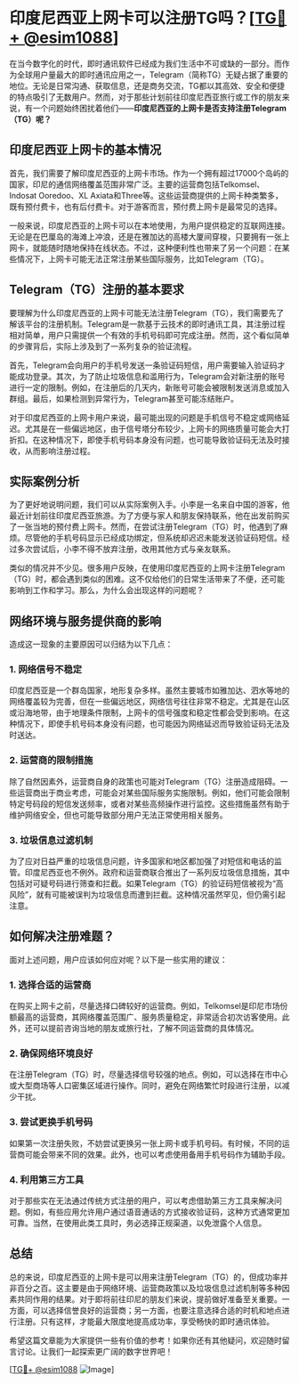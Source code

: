 # 印度尼西亚上网卡可以注册TG吗？[[TG💪+ @esim1088](https://t.me/s/esim1088)]

在当今数字化的时代，即时通讯软件已经成为我们生活中不可或缺的一部分。而作为全球用户量最大的即时通讯应用之一，Telegram（简称TG）无疑占据了重要的地位。无论是日常沟通、获取信息，还是商务交流，TG都以其高效、安全和便捷的特点吸引了无数用户。然而，对于那些计划前往印度尼西亚旅行或工作的朋友来说，有一个问题始终困扰着他们——**印度尼西亚的上网卡是否支持注册Telegram（TG）呢？**

## 印度尼西亚上网卡的基本情况

首先，我们需要了解印度尼西亚的上网卡市场。作为一个拥有超过17000个岛屿的国家，印尼的通信网络覆盖范围非常广泛。主要的运营商包括Telkomsel、Indosat Ooredoo、XL Axiata和Three等。这些运营商提供的上网卡种类繁多，既有预付费卡，也有后付费卡。对于游客而言，预付费上网卡是最常见的选择。

一般来说，印度尼西亚的上网卡可以在本地使用，为用户提供稳定的互联网连接。无论是在巴厘岛的海滩上冲浪，还是在雅加达的高楼大厦间穿梭，只要拥有一张上网卡，就能随时随地保持在线状态。不过，这种便利性也带来了另一个问题：在某些情况下，上网卡可能无法正常注册某些国际服务，比如Telegram（TG）。

## Telegram（TG）注册的基本要求

要理解为什么印度尼西亚的上网卡可能无法注册Telegram（TG），我们需要先了解该平台的注册机制。Telegram是一款基于云技术的即时通讯工具，其注册过程相对简单，用户只需提供一个有效的手机号码即可完成注册。然而，这个看似简单的步骤背后，实际上涉及到了一系列复杂的验证流程。

首先，Telegram会向用户的手机号发送一条验证码短信，用户需要输入验证码才能成功登录。其次，为了防止垃圾信息和滥用行为，Telegram会对新注册的账号进行一定的限制。例如，在注册后的几天内，新账号可能会被限制发送消息或加入群组。最后，如果检测到异常行为，Telegram甚至可能冻结账户。

对于印度尼西亚的上网卡用户来说，最可能出现的问题是手机信号不稳定或网络延迟。尤其是在一些偏远地区，由于信号塔分布较少，上网卡的网络质量可能会大打折扣。在这种情况下，即使手机号码本身没有问题，也可能导致验证码无法及时接收，从而影响注册过程。

## 实际案例分析

为了更好地说明问题，我们可以从实际案例入手。小李是一名来自中国的游客，他最近计划前往印度尼西亚旅游。为了方便与家人和朋友保持联系，他在出发前购买了一张当地的预付费上网卡。然而，在尝试注册Telegram（TG）时，他遇到了麻烦。尽管他的手机号码显示已经成功绑定，但系统却迟迟未能发送验证码短信。经过多次尝试后，小李不得不放弃注册，改用其他方式与亲友联系。

类似的情况并不少见。很多用户反映，在使用印度尼西亚的上网卡注册Telegram（TG）时，都会遇到类似的困难。这不仅给他们的日常生活带来了不便，还可能影响到工作和学习。那么，为什么会出现这样的问题呢？

## 网络环境与服务提供商的影响

造成这一现象的主要原因可以归结为以下几点：

### 1. **网络信号不稳定**
印度尼西亚是一个群岛国家，地形复杂多样。虽然主要城市如雅加达、泗水等地的网络覆盖较为完善，但在一些偏远地区，网络信号往往非常不稳定。尤其是在山区或沿海地带，由于地理条件限制，上网卡的信号强度和稳定性都会受到影响。在这种情况下，即使手机号码本身没有问题，也可能因为网络延迟而导致验证码无法及时送达。

### 2. **运营商的限制措施**
除了自然因素外，运营商自身的政策也可能对Telegram（TG）注册造成阻碍。一些运营商出于商业考虑，可能会对某些国际服务实施限制。例如，他们可能会限制特定号码段的短信发送频率，或者对某些高频操作进行监控。这些措施虽然有助于维护网络安全，但也可能导致部分用户无法正常使用相关服务。

### 3. **垃圾信息过滤机制**
为了应对日益严重的垃圾信息问题，许多国家和地区都加强了对短信和电话的监管。印度尼西亚也不例外。政府和运营商联合推出了一系列反垃圾信息措施，其中包括对可疑号码进行筛查和拦截。如果Telegram（TG）的验证码短信被视为“高风险”，就有可能被误判为垃圾信息而遭到拦截。这种情况虽然罕见，但仍需引起注意。

## 如何解决注册难题？

面对上述问题，用户应该如何应对呢？以下是一些实用的建议：

### 1. **选择合适的运营商**
在购买上网卡之前，尽量选择口碑较好的运营商。例如，Telkomsel是印尼市场份额最高的运营商，其网络覆盖范围广、服务质量稳定，非常适合初次访客使用。此外，还可以提前咨询当地的朋友或旅行社，了解不同运营商的具体情况。

### 2. **确保网络环境良好**
在注册Telegram（TG）时，尽量选择信号较强的地点。例如，可以选择在市中心或大型商场等人口密集区域进行操作。同时，避免在网络繁忙时段进行注册，以减少干扰。

### 3. **尝试更换手机号码**
如果第一次注册失败，不妨尝试更换另一张上网卡或手机号码。有时候，不同的运营商可能会带来不同的效果。此外，也可以考虑使用备用手机号码作为辅助手段。

### 4. **利用第三方工具**
对于那些实在无法通过传统方式注册的用户，可以考虑借助第三方工具来解决问题。例如，有些应用允许用户通过语音通话的方式接收验证码，这种方式通常更加可靠。当然，在使用此类工具时，务必选择正规渠道，以免泄露个人信息。

## 总结

总的来说，印度尼西亚的上网卡是可以用来注册Telegram（TG）的，但成功率并非百分之百。这主要是由于网络环境、运营商政策以及垃圾信息过滤机制等多种因素共同作用的结果。对于即将前往印尼的朋友们来说，提前做好准备至关重要。一方面，可以选择信誉良好的运营商；另一方面，也要注意选择合适的时机和地点进行注册。只有这样，才能最大限度地提高成功率，享受畅快的即时通讯体验。

希望这篇文章能为大家提供一些有价值的参考！如果你还有其他疑问，欢迎随时留言讨论。让我们一起探索更广阔的数字世界吧！

[[TG💪+ @esim1088](https://t.me/s/esim1088) ![Image](https://i.postimg.cc/4NQfJmqS/Snipaste-2025-05-13-00-14-12.png)]